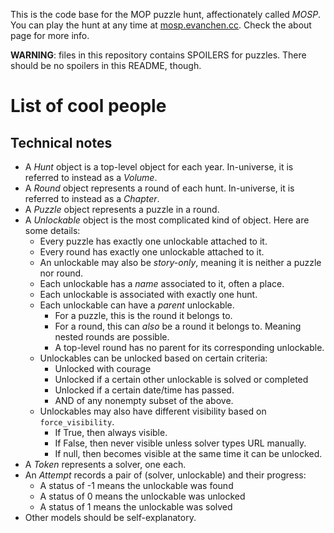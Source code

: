 This is the code base for the MOP puzzle hunt, affectionately called *MOSP*.
You can play the hunt at any time at [mosp.evanchen.cc](https://mosp.evanchen.cc).
Check the about page for more info.

**WARNING**: files in this repository contains SPOILERS for puzzles.
There should be no spoilers in this README, though.

# List of cool people

## Technical notes

- A _Hunt_ object is a top-level object for each year.
	In-universe, it is referred to instead as a *Volume*.
- A _Round_ object represents a round of each hunt.
	In-universe, it is referred to instead as a *Chapter*.
- A _Puzzle_ object represents a puzzle in a round.
- A _Unlockable_ object is the most complicated kind of object.
	Here are some details:
	- Every puzzle has exactly one unlockable attached to it.
	- Every round has exactly one unlockable attached to it.
	- An unlockable may also be *story-only*, meaning it is neither a puzzle nor round.
	- Each unlockable has a *name* associated to it, often a place.
	- Each unlockable is associated with exactly one hunt.
	- Each unlockable can have a *parent* unlockable.
		- For a puzzle, this is the round it belongs to.
		- For a round, this can *also* be a round it belongs to. Meaning nested
			rounds are possible.
		- A top-level round has no parent for its corresponding unlockable.
	- Unlockables can be unlocked based on certain criteria:
		- Unlocked with courage
		- Unlocked if a certain other unlockable is solved or completed
		- Unlocked if a certain date/time has passed.
		- AND of any nonempty subset of the above.
	- Unlockables may also have different visibility based on `force_visibility`.
		- If True, then always visible.
		- If False, then never visible unless solver types URL manually.
		- If null, then becomes visible at the same time it can be unlocked.
- A _Token_ represents a solver, one each.
- An _Attempt_ records a pair of (solver, unlockable) and their progress:
	- A status of -1 means the unlockable was found
	- A status of 0 means the unlockable was unlocked
	- A status of 1 means the unlockable was solved
- Other models should be self-explanatory.
